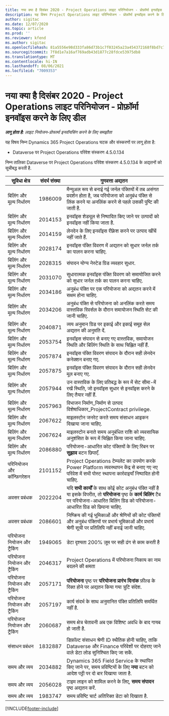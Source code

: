 ```yaml
---
title: नया क्या है दिसंबर 2020 - Project Operations लाइट परिनियोजन - प्रोफ़ॉर्मा इनवॉइस करने के लिए डील
description: यह विषय Project Operations लाइट परिनियोजन - प्रोफ़ॉर्मा इनवॉइस करने के लिए डील के दिसंबर 2020 में उपलब्ध गुणवत्ता अद्यतनों के बारे में जानकारी प्रदान करता है.
author: sigitac
ms.date: 12/07/2020
ms.topic: article
ms.prod: ''
ms.reviewer: kfend
ms.author: sigitac
ms.openlocfilehash: 81a5556e98d333fa86d73b1c7f03245a23a454372168f8bd7c79fc4425387734
ms.sourcegitcommit: 7f8d1e7a16af769adb43d1877c28fdce53975db8
ms.translationtype: MT
ms.contentlocale: hi-IN
ms.lasthandoff: 08/06/2021
ms.locfileid: "7009353"
---
```

# <a name="whats-new-december-2020---project-operations-lite-deployment---deal-to-proforma-invoicing"></a>नया क्या है दिसंबर 2020 - Project Operations लाइट परिनियोजन - प्रोफ़ॉर्मा इनवॉइस करने के लिए डील

_**लागू होता है:** लाइट नियोजन-प्रोफार्मा इनवॉयसिंग करने के लिए समझौता_

यह विषय निम्न Dynamics 365 Project Operations घटक और संस्करणों पर लागू होता है:

  - Dataverse पर Project Operations परिवेश संस्करण 4.5.0.134 

निम्न तालिका Dataverse पर Project Operations परिवेश संस्करण 4.5.0.134 के अद्यतनों को सूचीबद्ध करती है.

| **सुविधा क्षेत्र** | **संदर्भ संख्या** | **गुणवत्ता अद्यतन** |
| --- | --- | --- |
| बिलिंग और मूल्य निर्धारण | 1986009 | मैन्युअल रूप से बनाई गई जर्नल पंक्तियों में तब असंगत प्रदर्शन होता है, जब परियोजना को अनुबंध पंक्ति से लिंक करने या अनलिंक करने से पहले उसकी पुष्टि की जाती है. |
| बिलिंग और मूल्य निर्धारण | 2014153 | इनवॉइस शेड्यूल से निष्पादित किए जाने पर उत्पादों को इनवॉइस नहीं किया जाता है. |
| बिलिंग और मूल्य निर्धारण | 2014159 | लेनदेन के लिए इनवॉइस रीफ़्रेश करने पर उत्पाद खींचें नहीं जाते हैं. |
| बिलिंग और मूल्य निर्धारण | 2028174 | इनवॉइस पंक्ति विवरण में अद्यतन को सुधार जर्नल तर्क का पालन करना चाहिए. |
| बिलिंग और मूल्य निर्धारण | 2028315 | संपादन योग्य नेस्टेड ग्रिड व्यवहार सुधार. |
| बिलिंग और मूल्य निर्धारण | 2031070 | सुधारात्मक इनवॉइस पंक्ति विवरण को समायोजित करने को सुधार जर्नल तर्क का पालन करना चाहिए. |
| बिलिंग और मूल्य निर्धारण | 2034186 | अनुबंध पंक्ति पर एक परियोजना को अद्यतन करने में सक्षम होना चाहिए. |
| बिलिंग और मूल्य निर्धारण | 2034206 | अनुबंध पंक्ति से परियोजना को अनलिंक करते समय वास्तविक रिवर्सल के दौरान समायोजन स्थिति सेट की जानी चाहिए. |
| बिलिंग और मूल्य निर्धारण | 2040871 | व्यय अनुमान ग्रिड पर इकाई और इकाई समूह सेल अद्यतन की अनुमति दें. |
| बिलिंग और मूल्य निर्धारण | 2053754 | इनवॉइस संपादन से बनाए गए वास्तविक, समायोजन स्थिति और बिलिंग स्थिति के साथ चिह्नित नहीं हैं. |
| बिलिंग और मूल्य निर्धारण | 2057874 | इनवॉइस पंक्ति विवरण संपादन के दौरान सही लेनदेन कनेक्शन बनाए गए. |
| बिलिंग और मूल्य निर्धारण | 2057875 | इनवॉइस पंक्ति विवरण संपादन के दौरान सही लेनदेन मूल बनाए गए. |
| बिलिंग और मूल्य निर्धारण | 2057944 | उन वास्तविक के लिए प्रतिबद्ध के रूप में सेट सीमा-में रखें स्थिति, जो इनवॉइस सुधार से इनवॉइस करने के लिए तैयार नहीं हैं. |
| बिलिंग और मूल्य निर्धारण | 2057963 | विभाजन निर्माण\_निर्माण से उत्पाद विशेषाधिकार\_ProjectContract privilege. |
| बिलिंग और मूल्य निर्धारण | 2067622 | माइलस्टोन जनरेट करते समय संसाधन आइकन दिखाया जाना चाहिए. |
| बिलिंग और मूल्य निर्धारण | 2067624 | माइलस्टोन बनाते समय अनुबंधित राशि को व्यवसायिक अनुशंसित के रूप में चिह्नित किया जाना चाहिए. |
| बिलिंग और मूल्य निर्धारण | 2086880 | परियोजना-आधारित कोट पंक्तियों के लिए रिबन पर **सुझाव** बटन छिपाएँ. |
| परिनियोजन और कॉन्फ़िगरेशन | 2101152 | Project Operations टेम्पलेट का उपयोग करके Power Platform व्यवस्थापन केंद्र से बनाए गए नए परिवेश में सभी पोस्ट स्थापना कार्रवाइयाँ निष्पादित होनी चाहिए. |
|  अवसर प्रबंधक | 2022204 | यदि **सभी कार्यों** के साथ कोई कोट अनुबंध पंक्ति नहीं है या इसके विपरीत, तो **परियोजना** पृष्ठ के **कार्य बिलिंग** टैब पर परियोजना-आधारित बिलिंग ग्रिड को परियोजना-आधारित ग्रिड को छिपाना चाहिए. |
|  अवसर प्रबंधक | 2086601 | निष्क्रिय की गई भूमिकाओं और श्रेणियों की कोट पंक्तियों और अनुबंध पंक्तियों पर प्रभार्य भूमिकाओं और प्रभार्य श्रेणी सूची पर प्रतिलिपि नहीं बनाई जानी चाहिए. |
| परियोजना नियोजन और ट्रैकिंग | 1949065 | डेटा दृश्यता 200% ज़ूम पर सही ढंग से काम करती है |
| परियोजना नियोजन और ट्रैकिंग | 2046317 | Project Operations में परियोजना निकाय का नाम बदलने की क्षमता |
| परियोजना नियोजन और ट्रैकिंग | 2057171 | **परियोजना** पृष्ठ पर **परियोजना प्रारंभ दिनांक** फ़ील्ड के रिक्त होने पर अद्यतन किया गया त्रुटि संदेश. |
| परियोजना नियोजन और ट्रैकिंग | 2057197 | कार्य संदर्भ के साथ अनुमानित पंक्ति प्रतिलिपि समर्थित नहीं है. |
| परियोजना नियोजन और ट्रैकिंग | 2060687 | समय क्षेत्र चेतावनी अब एक विशिष्ट अवधि के बाद गायब हो जाती है. |
| संसाधन प्रबंधन | 1832887 | डिफ़ॉल्ट संसाधन श्रेणी ID स्थैतिक होनी चाहिए, ताकि Dataverse और Finance परिवेशों पर दोहराए जाने वाले डेटा लोड सुनिश्चित किए जा सकें. |
| समय और व्यय | 2034882 | Dynamics 365 Field Service के स्थापित किए जाने पर, समय प्रविष्टियों के लिए **नया** बटन को आदेश पट्टी पर दो बार दिखाया जाता है. |
| समय और व्यय | 2056028 | टाइम लाइन को शामिल करने के लिए, **समय संपादन** पृष्ठ अद्यतन करें. |
| समय और व्यय | 1983747 | समय प्रविष्टि चार्ट अतिरिक्त डेटा को दिखाता है. |


[!INCLUDE[footer-include](../../includes/footer-banner.md)]